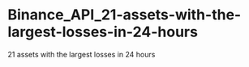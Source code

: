# Binance_API_21-assets-with-the-largest-losses-in-24-hours
21 assets with the largest losses in 24 hours
